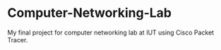 # Computer-Networking-Lab
My final project for computer networking lab at IUT using Cisco Packet Tracer.
